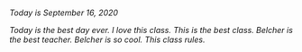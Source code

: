  <h6>	Today is September 16, 2020
  <br> 
  <p> Today is the best day ever. I love this class. This is the best class. Belcher is the best teacher. Belcher is so cool. This class rules.
